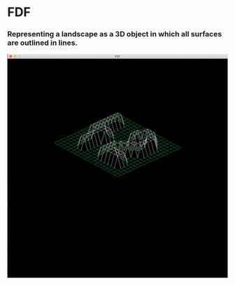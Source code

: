 # FDF

<!DOCTYPE html>
<html>

<h3>Representing a landscape as a 3D object
in which all surfaces are outlined in lines.</h3>

![Screenshot](https://github.com/Azakizad/FDF/blob/master/Screen%20Shot%202022-08-03%20at%204.12.00%20AM.png)

<html>
